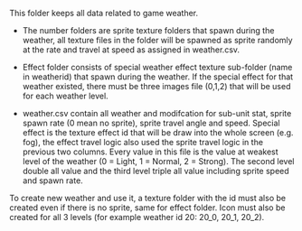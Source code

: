 This folder keeps all data related to game weather. 

- The number folders are sprite texture folders that spawn during the weather, all texture files in the folder will be spawned as sprite randomly at the rate and travel at speed as assigned in weather.csv. 

- Effect folder consists of special weather effect texture sub-folder (name in weatherid) that spawn during the weather. If the special effect for that weather existed, there must be three images file (0,1,2) that will be used for each weather level. 

- weather.csv contain all weather and modifcation for sub-unit stat, sprite spawn rate (0 mean no sprite), sprite travel angle and speed. Special effect is the texture effect id that will be draw into the whole screen (e.g. fog), the effect travel logic also used the sprite travel logic in the previous two columns. Every value in this file is the value at weakest level of the weather (0 = Light, 1 = Normal, 2 = Strong). The second level double all value and the third level triple all value including sprite speed and spawn rate.

To create new weather and use it, a texture folder with the id must also be created even if there is no sprite, same for effect folder. Icon must also be created for all 3 levels (for example weather id 20: 20_0, 20_1, 20_2).